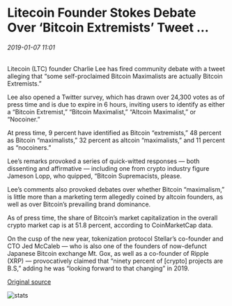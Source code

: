 # Litecoin Founder Stokes Debate Over ‘Bitcoin Extremists’ Tweet ...

###### 2019-01-07 11:01

Litecoin (LTC) founder Charlie Lee has fired community debate with a tweet alleging that “some self-proclaimed Bitcoin Maximalists are actually Bitcoin Extremists.”

Lee also opened a Twitter survey, which has drawn over 24,300 votes as of press time and is due to expire in 6 hours, inviting users to identify as either a “Bitcoin Extremist,” “Bitcoin Maximalist,” “Altcoin Maximalist,” or “Nocoiner.”

At press time, 9 percent have identified as Bitcoin “extremists,” 48 percent as Bitcoin “maximalists,” 32 percent as altcoin “maximalists,” and 11 percent as “nocoiners.”

Lee’s remarks provoked a series of quick-witted responses — both dissenting and affirmative — including one from crypto industry figure Jameson Lopp, who quipped, “Bitcoin Supremacists, please.

Lee’s comments also provoked debates over whether Bitcoin “maximalism,” is little more than a marketing term allegedly coined by altcoin founders, as well as over Bitcoin’s prevailing brand dominance.

As of press time, the share of Bitcoin’s market capitalization in the overall crypto market cap is at 51.8 percent, according to CoinMarketCap data.

On the cusp of the new year, tokenization protocol Stellar’s co-founder and CTO Jed McCaleb — who is also one of the founders of now-defunct Japanese Bitcoin exchange Mt. Gox, as well as a co-founder of Ripple (XRP) — provocatively claimed that “ninety percent of \[crypto\] projects are B.S,” adding he was “looking forward to that changing” in 2019.

[Original source](https://cointelegraph.com/news/litecoin-founder-stokes-debate-over-bitcoin-extremists-tweet)

![stats](https://c.statcounter.com/11760860/0/a89fa40b/1/ "stats")